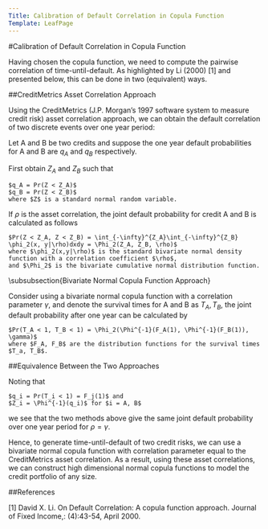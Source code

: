 ```yaml
---
Title: Calibration of Default Correlation in Copula Function
Template: LeafPage
---
```


#Calibration of Default Correlation in Copula Function

Having chosen the copula function, we need to compute the pairwise correlation of time-until-default. As highlighted by Li (2000) [1] and presented below, this can be done in two (equivalent) ways.

##CreditMetrics Asset Correlation Approach

Using the CreditMetrics (J.P. Morgan’s 1997 software system to measure credit risk) asset correlation approach, we can obtain the default correlation of two discrete events over one year period:

Let A and B be two credits and suppose the one year default probabilities for A and B are $q_A$ and $q_B$ respectively. 

First obtain $Z_A$ and $Z_B$ such that

	$q_A = Pr(Z < Z_A)$
	$q_B = Pr(Z < Z_B)$
	where $Z$ is a standard normal random variable. 

If $\rho$ is the asset correlation, the joint default probability for credit A and B is calculated as follows

	$Pr(Z < Z_A, Z < Z_B) = \int_{-\infty}^{Z_A}\int_{-\infty}^{Z_B} \phi_2(x, y|\rho)dxdy = \Phi_2(Z_A, Z_B, \rho)$
	where $\phi_2(x,y|\rho)$ is the standard bivariate normal density function with a correlation coefficient $\rho$, 
	and $\Phi_2$ is the bivariate cumulative normal distribution function. 

\subsubsection{Bivariate Normal Copula Function Approach}

Consider using a bivariate normal copula function with a correlation parameter $\gamma$, and denote the survival times for A and B as $T_A, T_B$, the joint default probability after one year can be calculated by

	$Pr(T_A < 1, T_B < 1) = \Phi_2(\Phi^{-1}(F_A(1), \Phi^{-1}(F_B(1)), \gamma)$ 
	where $F_A, F_B$ are the distribution functions for the survival times $T_a, T_B$.

##Equivalence Between the Two Approaches

Noting that

	$q_i = Pr(T_i < 1) = F_j(1)$ and
	$Z_i = \Phi^{-1}(q_i)$ for $i = A, B$

we see that the two methods above give the same joint default probability over one year period for $\rho = \gamma$.

Hence, to generate time-until-default of two credit risks, we can use a bivariate normal copula function with correlation parameter equal to the CreditMetrics asset correlation. As a result, using these asset correlations, we can construct high dimensional normal copula functions to model the credit portfolio of any size.

##References

[1] David X. Li. On Default Correlation: A copula function approach. Journal of Fixed Income,: (4):43-54, April 2000.
